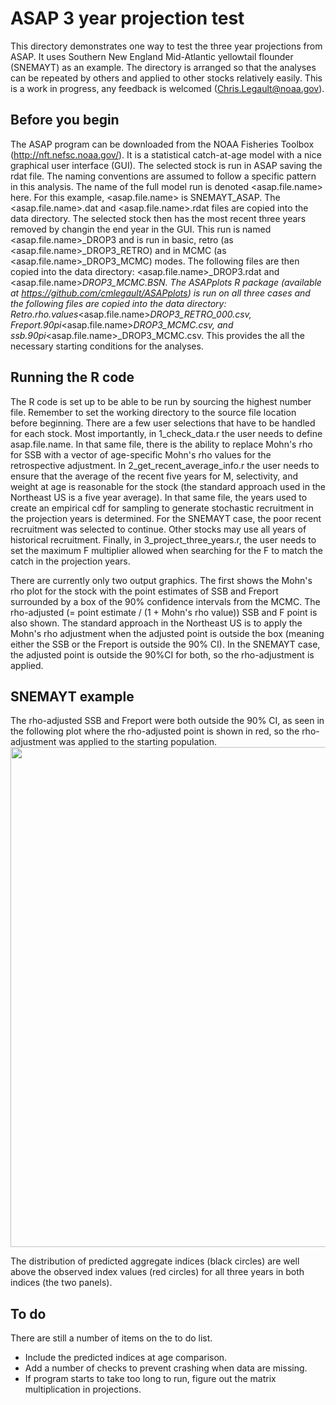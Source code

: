 # ASAP 3 year projection test

This directory demonstrates one way to test the three year projections from ASAP. It uses Southern New England Mid-Atlantic yellowtail flounder (SNEMAYT) as an example. The directory is arranged so that the analyses can be repeated by others and applied to other stocks relatively easily. This is a work in progress, any feedback is welcomed (Chris.Legault@noaa.gov).

## Before you begin
The ASAP program can be downloaded from the NOAA Fisheries Toolbox (http://nft.nefsc.noaa.gov/). It is a statistical catch-at-age model with a nice graphical user interface (GUI). The selected stock is run in ASAP saving the rdat file. The naming conventions are assumed to follow a specific pattern in this analysis. The name of the full model run is denoted <asap.file.name> here. For this example, <asap.file.name> is SNEMAYT_ASAP. The <asap.file.name>.dat and <asap.file.name>.rdat files are copied into the data directory. The selected stock then has the most recent three years removed by changin the end year in the GUI. This run is named <asap.file.name>_DROP3 and is run in basic, retro (as <asap.file.name>_DROP3_RETRO) and in MCMC (as <asap.file.name>_DROP3_MCMC) modes. The following files are then copied into the data directory: <asap.file.name>_DROP3.rdat and <asap.file.name>_DROP3_MCMC.BSN. The ASAPplots R package (available at https://github.com/cmlegault/ASAPplots) is run on all three cases and the following files are copied into the data directory: Retro.rho.values_<asap.file.name>_DROP3_RETRO_000.csv, Freport.90pi_<asap.file.name>_DROP3_MCMC.csv, and ssb.90pi_<asap.file.name>_DROP3_MCMC.csv. This provides the all the necessary starting conditions for the analyses.

## Running the R code
The R code is set up to be able to be run by sourcing the highest number file. Remember to set the working directory to the source file location before beginning. There are a few user selections that have to be handled for each stock. Most importantly, in 1_check_data.r the user needs to define asap.file.name. In that same file, there is the ability to replace Mohn's rho for SSB with a vector of age-specific Mohn's rho values for the retrospective adjustment. In 2_get_recent_average_info.r the user needs to ensure that the average of the recent five years for M, selectivity, and weight at age is reasonable for the stock (the standard approach used in the Northeast US is a five year average). In that same file, the years used to create an empirical cdf for sampling to generate stochastic recruitment in the projection years is determined. For the SNEMAYT case, the poor recent recruitment was selected to continue. Other stocks may use all years of historical recruitment. Finally, in 3_project_three_years.r, the user needs to set the maximum F multiplier allowed when searching for the F to match the catch in the projection years. 

There are currently only two output graphics. The first shows the Mohn's rho plot for the stock with the point estimates of SSB and Freport surrounded by a box of the 90% confidence intervals from the MCMC. The rho-adjusted (= point estimate / (1 + Mohn's rho value)) SSB and F point is also shown. The standard approach in the Northeast US is to apply the Mohn's rho adjustment when the adjusted point is outside the box (meaning either the SSB or the Freport is outside the 90% CI). In the SNEMAYT case, the adjusted point is outside the 90%CI for both, so the rho-adjustment is applied.

## SNEMAYT example
The rho-adjusted SSB and Freport were both outside the 90% CI, as seen in the following plot where the rho-adjusted point is shown in red, so the rho-adjustment was applied to the starting population.
<img src="..\\output\\Mohns.rho.plot.png" width="800">

The distribution of predicted aggregate indices (black circles) are well above the observed index values (red circles) for all three years in both indices (the two panels).
<img scr="..\\output\\aggregate_index_plot.png" width="800">

## To do
There are still a number of items on the to do list. 
* Include the predicted indices at age comparison.
* Add a number of checks to prevent crashing when data are missing.
* If program starts to take too long to run, figure out the matrix multiplication in projections.

